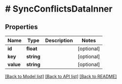 # # SyncConflictsDataInner

## Properties

Name | Type | Description | Notes
------------ | ------------- | ------------- | -------------
**id** | **float** |  | [optional]
**key** | **string** |  | [optional]
**value** | **string** |  | [optional]

[[Back to Model list]](../../README.md#models) [[Back to API list]](../../README.md#endpoints) [[Back to README]](../../README.md)
